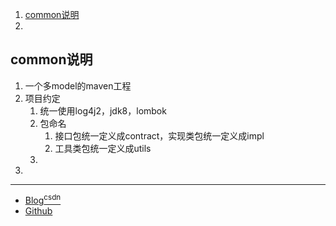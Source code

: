 1. [common说明](#common说明)
2. 

## common说明 ##
1. 一个多model的maven工程
2. 项目约定
	1. 统一使用log4j2，jdk8，lombok
	2. 包命名
		1. 接口包统一定义成contract，实现类包统一定义成impl
		2. 工具类包统一定义成utils
	3. 
3.  


----

- [Blog<sup>csdn</sup>](https://blog.csdn.net/mada26)
- [Github](https://github.com/madali1018)

